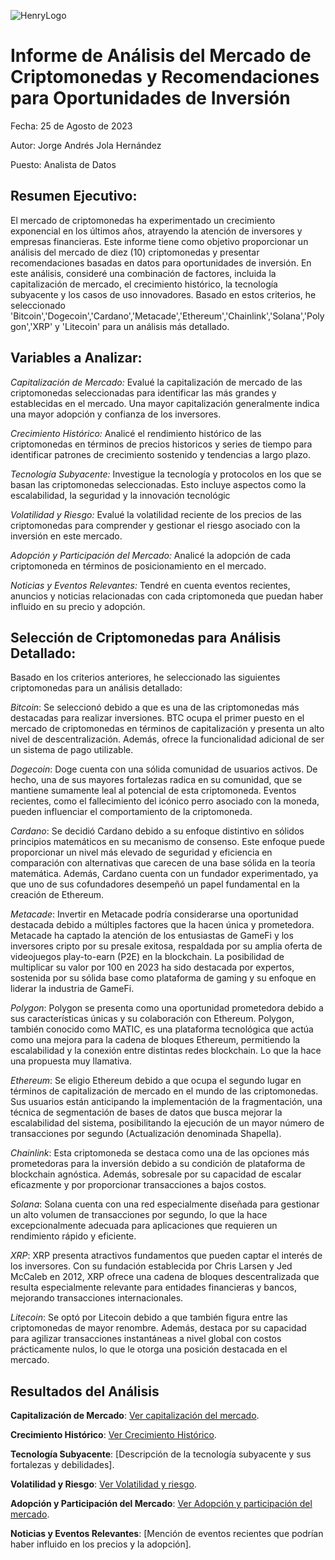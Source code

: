 ![HenryLogo](https://d31uz8lwfmyn8g.cloudfront.net/Assets/logo-henry-white-lg.png)

# Informe de Análisis del Mercado de Criptomonedas y Recomendaciones para Oportunidades de Inversión

Fecha: 25 de Agosto de 2023

Autor: Jorge Andrés Jola Hernández

Puesto: Analista de Datos

## Resumen Ejecutivo:

El mercado de criptomonedas ha experimentado un crecimiento exponencial en los últimos años, atrayendo la atención de inversores y empresas financieras. Este informe tiene como objetivo proporcionar un análisis del mercado de diez (10) criptomonedas y presentar recomendaciones basadas en datos para oportunidades de inversión. En este análisis, consideré una combinación de factores, incluida la capitalización de mercado, el crecimiento histórico, la tecnología subyacente y los casos de uso innovadores. Basado en estos criterios, he seleccionado 'Bitcoin','Dogecoin','Cardano','Metacade','Ethereum','Chainlink','Solana','Polygon','XRP' y 'Litecoin' para un análisis más detallado.

## Variables a Analizar:

*Capitalización de Mercado:* Evalué la capitalización de mercado de las criptomonedas seleccionadas para identificar las más grandes y establecidas en el mercado. Una mayor capitalización generalmente indica una mayor adopción y confianza de los inversores.

*Crecimiento Histórico:* Analicé el rendimiento histórico de las criptomonedas en términos de precios historicos y series de tiempo para identificar patrones de crecimiento sostenido y tendencias a largo plazo.

*Tecnología Subyacente:* Investigue la tecnología y protocolos en los que se basan las criptomonedas seleccionadas. Esto incluye aspectos como la escalabilidad, la seguridad y la innovación tecnológic

*Volatilidad y Riesgo:* Evalué la volatilidad reciente de los precios de las criptomonedas para comprender y gestionar el riesgo asociado con la inversión en este mercado.

*Adopción y Participación del Mercado:* Analicé la adopción de cada criptomoneda en términos de posicionamiento en el mercado.

*Noticias y Eventos Relevantes:* Tendré en cuenta eventos recientes, anuncios y noticias relacionadas con cada criptomoneda que puedan haber influido en su precio y adopción.

## Selección de Criptomonedas para Análisis Detallado:

Basado en los criterios anteriores, he seleccionado las siguientes criptomonedas para un análisis detallado:

*Bitcoin*: Se seleccionó debido a que es una de las criptomonedas más destacadas para realizar inversiones. BTC ocupa el primer puesto en el mercado de criptomonedas en términos de capitalización y presenta un alto nivel de descentralización. Además, ofrece la funcionalidad adicional de ser un sistema de pago utilizable.

*Dogecoin*: Doge cuenta con una sólida comunidad de usuarios activos. De hecho, una de sus mayores fortalezas radica en su comunidad, que se mantiene sumamente leal al potencial de esta criptomoneda. Eventos recientes, como el fallecimiento del icónico perro asociado con la moneda, pueden influenciar el comportamiento de la criptomoneda.

*Cardano*: Se decidió Cardano debido a su enfoque distintivo en sólidos principios matemáticos en su mecanismo de consenso. Este enfoque puede proporcionar un nivel más elevado de seguridad y eficiencia en comparación con alternativas que carecen de una base sólida en la teoría matemática. Además, Cardano cuenta con un fundador experimentado, ya que uno de sus cofundadores desempeñó un papel fundamental en la creación de Ethereum.

*Metacade*: Invertir en Metacade podría considerarse una oportunidad destacada debido a múltiples factores que la hacen única y prometedora. Metacade ha captado la atención de los entusiastas de GameFi y los inversores cripto por su presale exitosa, respaldada por su amplia oferta de videojuegos play-to-earn (P2E) en la blockchain. La posibilidad de multiplicar su valor por 100 en 2023 ha sido destacada por expertos, sostenida por su sólida base como plataforma de gaming y su enfoque en liderar la industria de GameFi.

*Polygon*: Polygon se presenta como una oportunidad prometedora debido a sus características únicas y su colaboración con Ethereum. Polygon, también conocido como MATIC, es una plataforma tecnológica que actúa como una mejora para la cadena de bloques Ethereum, permitiendo la escalabilidad y la conexión entre distintas redes blockchain. Lo que la hace una propuesta muy llamativa.

*Ethereum*: Se eligio Ethereum debido a que ocupa el segundo lugar en términos de capitalización de mercado en el mundo de las criptomonedas. Sus usuarios están anticipando la implementación de la fragmentación, una técnica de segmentación de bases de datos que busca mejorar la escalabilidad del sistema, posibilitando la ejecución de un mayor número de transacciones por segundo (Actualización denominada Shapella).

*Chainlink*: Esta criptomoneda se destaca como una de las opciones más prometedoras para la inversión debido a su condición de plataforma de blockchain agnóstica. Además, sobresale por su capacidad de escalar eficazmente y por proporcionar transacciones a bajos costos.

*Solana*: Solana cuenta con una red especialmente diseñada para gestionar un alto volumen de transacciones por segundo, lo que la hace excepcionalmente adecuada para aplicaciones que requieren un rendimiento rápido y eficiente. 

*XRP*: XRP presenta atractivos fundamentos que pueden captar el interés de los inversores. Con su fundación establecida por Chris Larsen y Jed McCaleb en 2012, XRP ofrece una cadena de bloques descentralizada que resulta especialmente relevante para entidades financieras y bancos, mejorando transacciones internacionales.

*Litecoin*: Se optó por Litecoin debido a que también figura entre las criptomonedas de mayor renombre. Además, destaca por su capacidad para agilizar transacciones instantáneas a nivel global con costos prácticamente nulos, lo que le otorga una posición destacada en el mercado.

## Resultados del Análisis

**Capitalización de Mercado**: [Ver capitalización del mercado](EDA_Crypto.ipynb).

**Crecimiento Histórico**: [Ver Crecimiento Histórico](EDA_Crypto.ipynb).

**Tecnología Subyacente**: [Descripción de la tecnología subyacente y sus fortalezas y debilidades].

**Volatilidad y Riesgo**: [Ver Volatilidad y riesgo](EDA_Crypto.ipynb).

**Adopción y Participación del Mercado**: [Ver Adopción y participación del mercado](EDA_Crypto.ipynb).

**Noticias y Eventos Relevantes**: [Mención de eventos recientes que podrían haber influido en los precios y la adopción].

